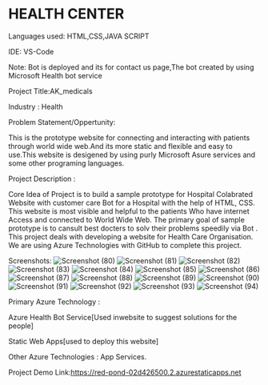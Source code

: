 # HEALTH CENTER
Languages used: HTML,CSS,JAVA SCRIPT

IDE: VS-Code

Note: Bot is deployed and its for contact us page,The bot created by using Microsoft Health bot service

Project Title:AK_medicals

Industry : Health

Problem Statement/Oppertunity:

This is the prototype website for connecting and interacting with patients through world wide web.And its more static and flexible and easy to use.This website is desigened by using purly Microsoft  Asure services and some other programing languages. 

Project Description :

Core Idea of Project is to build a sample prototype for Hospital Colabrated Website with customer care Bot for a Hospital with the help of HTML, CSS. This website is most visible and helpful to the patients Who have internet Access and connected to World Wide Web. The primary goal of sample prototype is to cansult best docters to solv their problems  speedily via Bot . This project deals with developing a website for Health Care Organisation. We are using Azure Technologies with GitHub to complete this project.

Screenshots:
![Screenshot (80)](https://user-images.githubusercontent.com/94443955/213922123-beddbb7c-1d92-4d3f-9f49-d2a3c35813d2.png)
![Screenshot (81)](https://user-images.githubusercontent.com/94443955/213922127-0243bc85-5501-4ee4-908f-0b2b29aaa2de.png)
![Screenshot (82)](https://user-images.githubusercontent.com/94443955/213922128-8b3db8b5-e00e-4db4-b946-3542777241b5.png)
![Screenshot (83)](https://user-images.githubusercontent.com/94443955/213922129-c6c554f4-5ab7-47dd-86f2-fb9348cabc1e.png)
![Screenshot (84)](https://user-images.githubusercontent.com/94443955/213922131-bc59f851-9f07-457c-91fe-484f4fbaba9c.png)
![Screenshot (85)](https://user-images.githubusercontent.com/94443955/213922133-6f362c85-a74f-4d93-8f76-0b54d3c87fd0.png)
![Screenshot (86)](https://user-images.githubusercontent.com/94443955/213922134-0fba1873-b40a-4ba0-be58-3aa99eedfbf2.png)
![Screenshot (87)](https://user-images.githubusercontent.com/94443955/213922136-b8af96d0-8185-47d1-a1c3-e66f58539f1e.png)
![Screenshot (88)](https://user-images.githubusercontent.com/94443955/213922138-b30fde91-9728-45ce-8c9f-75e14d2dc234.png)
![Screenshot (89)](https://user-images.githubusercontent.com/94443955/213922139-9edc43ff-329a-4ff6-802f-59d1e25d891e.png)
![Screenshot (90)](https://user-images.githubusercontent.com/94443955/213922140-dfd7e149-4839-477c-aafa-0dc3c989192e.png)
![Screenshot (91)](https://user-images.githubusercontent.com/94443955/213922141-e604f47e-70a5-4fee-baed-ea9e8ee9b4e5.png)
![Screenshot (92)](https://user-images.githubusercontent.com/94443955/213922142-39d4d8d5-2a5d-4d36-b6ff-0acdcad57295.png)
![Screenshot (93)](https://user-images.githubusercontent.com/94443955/213922143-a5222c38-77ef-4a7f-9387-97133ba823a7.png)
![Screenshot (94)](https://user-images.githubusercontent.com/94443955/213922145-e9e8e93c-9f1b-40e3-b1ae-ea31005bc1f3.png)

Primary Azure Technology :

Azure Health Bot Service[Used inwebsite to suggest solutions for the people] 

Static Web Apps[used to deploy this website]

Other Azure Technologies : App Services.

Project Demo Link:https://red-pond-02d426500.2.azurestaticapps.net
